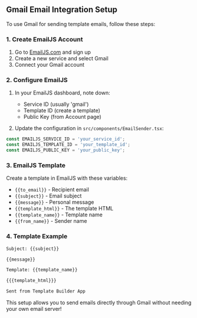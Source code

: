 ## Gmail Email Integration Setup

To use Gmail for sending template emails, follow these steps:

### 1. Create EmailJS Account
1. Go to [EmailJS.com](https://emailjs.com) and sign up
2. Create a new service and select Gmail
3. Connect your Gmail account

### 2. Configure EmailJS
1. In your EmailJS dashboard, note down:
   - Service ID (usually 'gmail')
   - Template ID (create a template)
   - Public Key (from Account page)

2. Update the configuration in `src/components/EmailSender.tsx`:
```typescript
const EMAILJS_SERVICE_ID = 'your_service_id';
const EMAILJS_TEMPLATE_ID = 'your_template_id'; 
const EMAILJS_PUBLIC_KEY = 'your_public_key';
```

### 3. EmailJS Template
Create a template in EmailJS with these variables:
- `{{to_email}}` - Recipient email
- `{{subject}}` - Email subject
- `{{message}}` - Personal message
- `{{template_html}}` - The template HTML
- `{{template_name}}` - Template name
- `{{from_name}}` - Sender name

### 4. Template Example
```html
Subject: {{subject}}

{{message}}

Template: {{template_name}}

{{{template_html}}}

Sent from Template Builder App
```

This setup allows you to send emails directly through Gmail without needing your own email server!